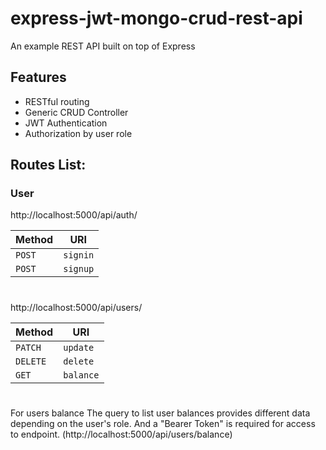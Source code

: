 # express-jwt-mongo-crud-rest-api

An example REST API built on top of Express

## Features

- RESTful routing
- Generic CRUD Controller
- JWT Authentication
- Authorization by user role

## Routes List:

### User

http://localhost:5000/api/auth/

| Method     | URI                               |
|------------|-----------------------------------|
| `POST`     | `signin`                          | 
| `POST`     | `signup`                          | 


#

http://localhost:5000/api/users/

| Method     | URI                               |
|------------|-----------------------------------|
| `PATCH`    | `update`                          | 
| `DELETE`   | `delete`                          | 
| `GET`      | `balance`                         | 


#
For users balance 
The query to list user balances provides different data depending on the user's role.
And a "Bearer Token" is required for access to endpoint.
(http://localhost:5000/api/users/balance)





